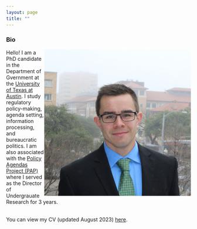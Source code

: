 ```yaml
---
layout: page
title: ""
---
```



### Bio

<img style="float: right;" src="assets/me.jpg">
Hello! I am a PhD candidate in the Department of Gvernment at the <a href="https://liberalarts.utexas.edu/government/">University of Texas at Austin</a>. I study regulatory policy-making, agenda setting, information processing, and bureaucratic politics. I am also associated with the <a href="https://www.comparativeagendas.net/us">Policy Agendas Project (PAP)</a> where I served as the Director of Undergrauate Research for 3 years. <br>
<br>

You can view my CV (updated August 2023) [here](assets/Dye_CV_8_29_2023.pdf).
